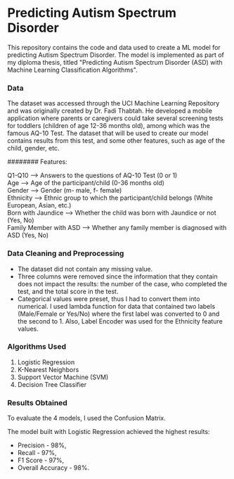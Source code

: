 # Predicting Autism Spectrum Disorder

This repository contains the code and data used to create a ML model for predicting Autism Spectrum Disorder. The model is implemented as part of my diploma thesis, titled "Predicting Autism Spectrum Disorder (ASD) with Machine Learning Classification Algorithms".

### Data
The dataset was accessed through the UCI Machine Learning Repository and was originally created by Dr. Fadi Thabtah. He developed a mobile application where parents or caregivers could take several screening tests for toddlers (children of age 12-36 months old), among which was the famous AQ-10 Test. The dataset that will be used to create our model contains results from this test, and some other features, such as age of the child, gender, etc.

######## Features:

Q1-Q10                     -->  Answers to the questions of AQ-10 Test (0 or 1) <br />
Age                        -->  Age of the participant/child (0-36 months old) <br />
Gender                     -->  Gender (m- male, f- female) <br />
Ethnicity                  -->  Ethnic group to which the participant/child belongs (White European, Asian, etc.) <br />
Born with Jaundice         -->  Whether the child was born with Jaundice or not (Yes, No) <br />
Family Member with ASD     -->  Whether any family member is diagnosed with ASD (Yes, No) <br />


### Data Cleaning and Preprocessing
- The dataset did not contain any missing value.
- Three columns were removed since the information that they contain does not impact the results: the number of the case, who completed the test, and the total score in the test.
- Categorical values were preset, thus I had to convert them into numerical. I used lambda function for data that contained two labels (Male/Female or Yes/No) where the first label was converted to 0 and the second to 1. Also, Label Encoder was used for the Ethnicity feature values.

### Algorithms Used
1. Logistic Regression
2. K-Nearest Neighbors
3. Support Vector Machine (SVM)
4. Decision Tree Classifier


### Results Obtained
To evaluate the 4 models, I used the Confusion Matrix.

The model built with Logistic Regression achieved the highest results: 
- Precision - 98%,
- Recall - 97%,
- F1 Score - 97%,
- Overall Accuracy - 98%.
